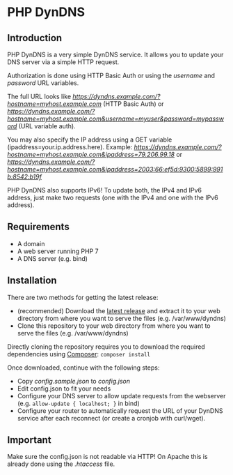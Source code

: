 # PHP DynDNS

## Introduction

PHP DynDNS is a very simple DynDNS service. It allows you to update your DNS server via a simple HTTP request.

Authorization is done using HTTP Basic Auth or using the *username* and *password* URL variables.

The full URL looks like *https://dyndns.example.com/?hostname=myhost.example.com* (HTTP Basic Auth) or *https://dyndns.example.com/?hostname=myhost.example.com&username=myuser&password=mypassword* (URL variable auth).

You may also specify the IP address using a GET variable (ipaddress=your.ip.address.here). Example: *https://dyndns.example.com/?hostname=myhost.example.com&ipaddress=79.206.99.18* or *https://dyndns.example.com/?hostname=myhost.example.com&ipaddress=2003:66:ef5d:9300:5899:991b:8542:b19f*

PHP DynDNS also supports IPv6! To update both, the IPv4 and IPv6 address, just make two requests (one with the IPv4 and one with the IPv6 address).

## Requirements

   * A domain
   * A web server running PHP 7
   * A DNS server (e.g. bind)

## Installation

There are two methods for getting the latest release:

* (recommended) Download the [latest release](https://github.com/Programie/PHPDynDNS/releases/latest) and extract it to your web directory from where you want to serve the files (e.g. /var/www/dyndns)
* Clone this repository to your web directory from where you want to serve the files (e.g. /var/www/dyndns)

Directly cloning the repository requires you to download the required dependencies using [Composer](https://getcomposer.org): `composer install`

Once downloaded, continue with the following steps:

* Copy *config.sample.json* to *config.json*
* Edit config.json to fit your needs
* Configure your DNS server to allow update requests from the webserver (e.g. `allow-update { localhost; }` in bind)
* Configure your router to automatically request the URL of your DynDNS service after each reconnect (or create a cronjob with curl/wget).

## Important

   Make sure the config.json is not readable via HTTP! On Apache this is already done using the *.htaccess* file.
